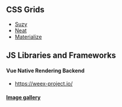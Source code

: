 ## CSS Grids

* [Suzy](http://susy.oddbird.net/)
* [Neat](http://neat.bourbon.io/)
* [Materialize](http://materializecss.com/)


## JS Libraries and Frameworks

#### Vue Native Rendering Backend
* https://weex-project.io/

#### [Image gallery](http://nanogallery.brisbois.fr/)
